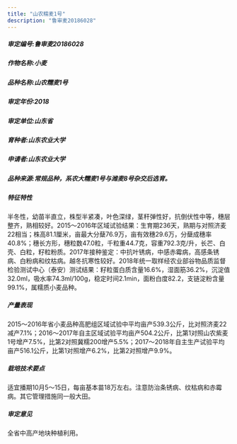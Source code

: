 ```yaml
---
title: "山农糯麦1号"
description: "鲁审麦20186028"
---
```

##### 审定编号:鲁审麦20186028

##### 作物名称:小麦

##### 品种名称:山农糯麦1号

##### 审定年份:2018

##### 审定单位:山东省

##### 育种者:山东农业大学

##### 申请者:山东农业大学

##### 品种来源:常规品种，系农大糯麦1号与潍麦8号杂交后选育。

##### 特征特性
半冬性，幼苗半直立，株型半紧凑，叶色深绿，茎秆弹性好，抗倒伏性中等，穗层整齐，熟相较好。2015～2016年区域试验结果：生育期236天，熟期与对照济麦22相当；株高81.1厘米，亩最大分蘖76.9万，亩有效穗29.6万，分蘖成穗率40.8%；穗长方形，穗粒数47.0粒，千粒重44.7克，容重792.3克/升，长芒、白壳、白粒，籽粒粉质。2017年接种鉴定：中抗叶锈病，中感赤霉病，高感条锈病、白粉病和纹枯病。越冬抗寒性较好。2018年统一取样经农业部谷物品质监督检验测试中心（泰安）测试结果：籽粒蛋白质含量16.6%，湿面筋36.2%，沉淀值32.0ml，吸水率74.3ml/100g，稳定时间2.1min，面粉白度82.2，支链淀粉含量99.1%，属糯质小麦品种。

##### 产量表现
2015～2016年省小麦品种高肥组区域试验中平均亩产539.3公斤，比对照济麦22减产7.1%；2016～2017年自主区域试验平均亩产504.2公斤，比第1对照山农紫麦1号增产7.5%，比第2对照冀糯200增产5.5%；2017～2018年自主生产试验平均亩产516.1公斤，比第1对照增产6.2%，比第2对照增产9.9%。

##### 栽培技术要点
适宜播期10月5～15日，每亩基本苗18万左右。注意防治条锈病、纹枯病和赤霉病。其它管理措施同一般大田。

##### 审定意见
全省中高产地块种植利用。
